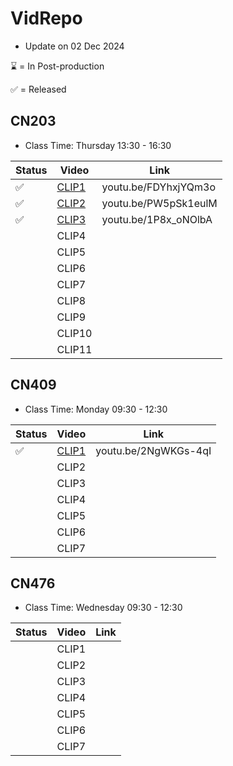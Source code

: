 # VidRepo

* Update on 02 Dec 2024

:hourglass: = In Post-production

:white_check_mark: = Released

## CN203

* Class Time: Thursday 13:30 - 16:30

| Status |  Video   | Link |
| ------ | -------- | ---- |
| :white_check_mark: | [CLIP1](https://youtu.be/FDYhxjYQm3o) | youtu.be/FDYhxjYQm3o |
| :white_check_mark: | [CLIP2](https://youtu.be/PW5pSk1eulM) | youtu.be/PW5pSk1eulM |
| :white_check_mark: | [CLIP3](https://youtu.be/1P8x_oNOlbA) | youtu.be/1P8x_oNOlbA |
| | CLIP4 | |
| | CLIP5 | |
| | CLIP6 | |
| | CLIP7 | |
| | CLIP8 | |
| | CLIP9 | |
| | CLIP10 | |
| | CLIP11 | |

## CN409

* Class Time: Monday 09:30 - 12:30

| Status |  Video   | Link |
| ------ | -------- | ---- |
| :white_check_mark: | [CLIP1](https://youtu.be/2NgWKGs-4qI) | youtu.be/2NgWKGs-4qI |
| | CLIP2 | |
| | CLIP3 | |
| | CLIP4 | |
| | CLIP5 | |
| | CLIP6 | |
| | CLIP7 | |

## CN476

* Class Time: Wednesday 09:30 - 12:30

| Status |  Video   | Link |
| ------ | -------- | ---- |
| | CLIP1 | |
| | CLIP2 | |
| | CLIP3 | |
| | CLIP4 | |
| | CLIP5 | |
| | CLIP6 | |
| | CLIP7 | |
